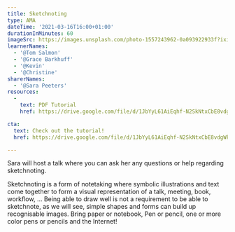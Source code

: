 ```yaml
---
title: Sketchnoting
type: AMA
dateTime: '2021-03-16T16:00+01:00'
durationInMinutes: 60
imageSrc: https://images.unsplash.com/photo-1557243962-0a093922933f?ixid=MXwxMjA3fDB8MHxwaG90by1wYWdlfHx8fGVufDB8fHw%3D&ixlib=rb-1.2.1&auto=format&fit=crop&w=1950&q=80
learnerNames:
  - '@Tom Salmon'
  - '@Grace Barkhuff'
  - '@Kevin'
  - '@Christine'
sharerNames: 
  - '@Sara Peeters'
resources:
  -
    text: PDF Tutorial
    href: https://drive.google.com/file/d/1JbYyL61AiEqhf-N2SkNtxCbE8vdgWkL5/view?usp=sharing

cta:
  text: Check out the tutorial!
  href: https://drive.google.com/file/d/1JbYyL61AiEqhf-N2SkNtxCbE8vdgWkL5/view?usp=sharing

---
```

Sara will host a talk where you can ask her any questions or help regarding sketchnoting.
<!--more-->
Sketchnoting is a form of notetaking where symbolic illustrations and text come together to form a visual representation of a talk, meeting, book, workflow, ...
Being able to draw well is not a requirement to be able to sketchnote, as we will see, simple shapes and forms can build up recognisable images. Bring paper or notebook, Pen or pencil, one or more color pens or pencils and the Internet!
